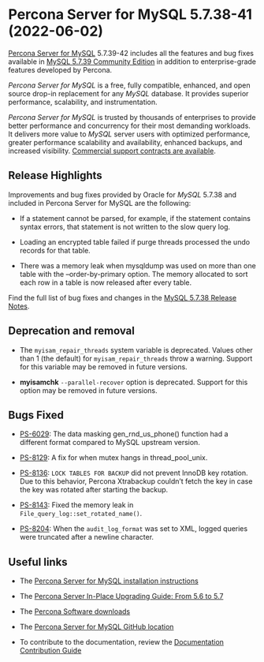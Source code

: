 # Percona Server for MySQL 5.7.38-41 (2022-06-02)

[Percona Server for MySQL](https://www.percona.com/software/mysql-database/percona-server) 5.7.39-42
includes all the features and bug fixes available in [MySQL 5.7.39 Community Edition](https://dev.mysql.com/doc/relnotes/mysql/5.7/en/news-5-7-39.html) in addition to enterprise-grade features developed by Percona.

*Percona Server for MySQL* is a free, fully compatible, enhanced, and open
source drop-in replacement for any *MySQL* database. It provides superior
performance, scalability, and instrumentation.

*Percona Server for MySQL* is trusted by thousands of enterprises to provide
better performance and concurrency for their most demanding workloads. It
delivers more value to *MySQL* server users with optimized performance,
greater performance scalability and availability, enhanced backups, and
increased visibility. [Commercial support contracts are available](https://www.percona.com/services/support/mysql-support).

## Release Highlights

Improvements and bug fixes provided by Oracle for *MySQL* 5.7.38 and included in Percona Server for MySQL are the following:

* If a statement cannot be parsed, for example, if the statement contains syntax errors, that statement is not written to the slow query log.

* Loading an encrypted table failed if purge threads processed the undo records for that table.

* There was a memory leak when mysqldump was used on more than one table with the –order-by-primary option. The memory allocated to sort each row in a table is now released after every table.

Find the full list of bug fixes and changes in the [MySQL 5.7.38 Release Notes](https://dev.mysql.com/doc/relnotes/mysql/5.7/en/news-5-7-38.html).

## Deprecation and removal

* The `myisam_repair_threads` system variable is deprecated. Values other than 1 (the default) for `myisam_repair_threads` throw a warning. Support for this variable may be removed in future versions.

* **myisamchk** `--parallel-recover` option is deprecated. Support for this option may be removed in future versions.

## Bugs Fixed

* [PS-6029](https://jira.percona.com/browse/PS-6029): The data masking gen_rnd_us_phone() function had a different format compared to MySQL upstream version.

* [PS-8129](https://jira.percona.com/browse/PS-8129): A fix for when mutex hangs in thread_pool_unix.

* [PS-8136](https://jira.percona.com/browse/PS-8136): `LOCK TABLES FOR BACKUP` did not prevent InnoDB key rotation. Due to this behavior, Percona Xtrabackup couldn’t fetch the key in case the key was rotated after starting the backup.

* [PS-8143](https://jira.percona.com/browse/PS-8143): Fixed the memory leak in `File_query_log::set_rotated_name()`.

* [PS-8204](https://jira.percona.com/browse/PS-8204): When the `audit_log_format` was set to XML, logged queries were truncated after a newline character.

## Useful links

* The [Percona Server for MySQL installation instructions](https://www.percona.com/doc/percona-server/5.7/installation.html)

* The [Percona Server In-Place Upgrading Guide: From 5.6 to 5.7](https://www.percona.com/doc/percona-server/5.7/upgrading_guide_56_57.html)

* The [Percona Software downloads](https://www.percona.com/downloads/)

* The [Percona Server for MySQL GitHub location](https://github.com/percona/percona-server)

* To contribute to the documentation, review the [Documentation Contribution Guide](https://github.com/percona/percona-server/blob/8.0/doc/source/contributing.md)
